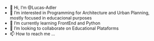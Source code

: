- 👋 Hi, I’m @Lucas-Adler
- 👀 I’m interested in Programming for Architecture and Urban Planning, mostly focused in educacional purposes
- 🌱 I’m currently learning FrontEnd and Python
- 💞️ I’m looking to collaborate on Educational Plataforms
- 📫 How to reach me ...

<!---
Lucas-Adler/Lucas-Adler is a ✨ special ✨ repository because its `README.md` (this file) appears on your GitHub profile.
You can click the Preview link to take a look at your changes.
--->
